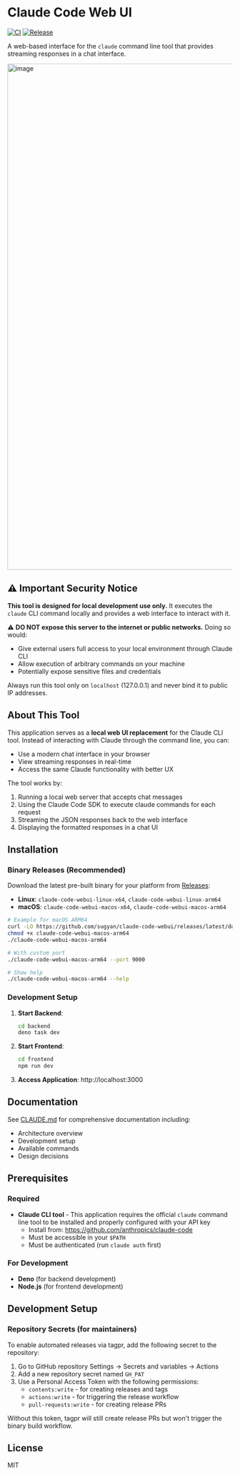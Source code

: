 # Claude Code Web UI

[![CI](https://github.com/sugyan/claude-code-webui/actions/workflows/ci.yml/badge.svg)](https://github.com/sugyan/claude-code-webui/actions/workflows/ci.yml)
[![Release](https://github.com/sugyan/claude-code-webui/actions/workflows/release.yml/badge.svg)](https://github.com/sugyan/claude-code-webui/actions/workflows/release.yml)

A web-based interface for the `claude` command line tool that provides streaming responses in a chat interface.

<img width="1133" alt="image" src="https://github.com/user-attachments/assets/bc5c06d2-38ea-498a-b956-594c41f14f0e" />

## ⚠️ Important Security Notice

**This tool is designed for local development use only.** It executes the `claude` CLI command locally and provides a web interface to interact with it. 

⚠️ **DO NOT expose this server to the internet or public networks.** Doing so would:
- Give external users full access to your local environment through Claude CLI
- Allow execution of arbitrary commands on your machine
- Potentially expose sensitive files and credentials

Always run this tool only on `localhost` (127.0.0.1) and never bind it to public IP addresses.

## About This Tool

This application serves as a **local web UI replacement** for the Claude CLI tool. Instead of interacting with Claude through the command line, you can:

- Use a modern chat interface in your browser
- View streaming responses in real-time
- Access the same Claude functionality with better UX

The tool works by:
1. Running a local web server that accepts chat messages
2. Using the Claude Code SDK to execute claude commands for each request
3. Streaming the JSON responses back to the web interface
4. Displaying the formatted responses in a chat UI

## Installation

### Binary Releases (Recommended)

Download the latest pre-built binary for your platform from [Releases](https://github.com/sugyan/claude-code-webui/releases):

- **Linux**: `claude-code-webui-linux-x64`, `claude-code-webui-linux-arm64`
- **macOS**: `claude-code-webui-macos-x64`, `claude-code-webui-macos-arm64`

```bash
# Example for macOS ARM64
curl -LO https://github.com/sugyan/claude-code-webui/releases/latest/download/claude-code-webui-macos-arm64
chmod +x claude-code-webui-macos-arm64
./claude-code-webui-macos-arm64

# With custom port
./claude-code-webui-macos-arm64 --port 9000

# Show help
./claude-code-webui-macos-arm64 --help
```

### Development Setup

1. **Start Backend**:

   ```bash
   cd backend
   deno task dev
   ```

2. **Start Frontend**:

   ```bash
   cd frontend
   npm run dev
   ```

3. **Access Application**: http://localhost:3000

## Documentation

See [CLAUDE.md](./CLAUDE.md) for comprehensive documentation including:

- Architecture overview
- Development setup
- Available commands
- Design decisions

## Prerequisites

### Required

- **Claude CLI tool** - This application requires the official `claude` command line tool to be installed and properly configured with your API key
  - Install from: https://github.com/anthropics/claude-code
  - Must be accessible in your `$PATH`
  - Must be authenticated (run `claude auth` first)

### For Development

- **Deno** (for backend development)
- **Node.js** (for frontend development)

## Development Setup

### Repository Secrets (for maintainers)

To enable automated releases via tagpr, add the following secret to the repository:

1. Go to GitHub repository Settings → Secrets and variables → Actions
2. Add a new repository secret named `GH_PAT`
3. Use a Personal Access Token with the following permissions:
   - `contents:write` - for creating releases and tags
   - `actions:write` - for triggering the release workflow
   - `pull-requests:write` - for creating release PRs

Without this token, tagpr will still create release PRs but won't trigger the binary build workflow.

## License

MIT
